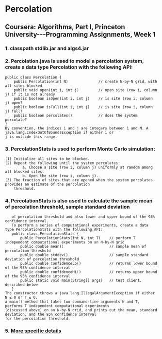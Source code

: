 Percolation
===========
Coursera: Algorithms, Part I, Princeton University---Programming Assignments, Week 1
------------------------------------------------------------------------------------

### 1. classpath stdlib.jar and algs4.jar
### 2. Percolation.java is used to model a percolation system, create a data type Percolation with the following API:
    public class Percolation {
        public Percolation(int N)              // create N-by-N grid, with all sites blocked
        public void open(int i, int j)         // open site (row i, column j) if it is not already
        public boolean isOpen(int i, int j)    // is site (row i, column j) open?
        public boolean isFull(int i, int j)    // is site (row i, column j) full?
        public boolean percolates()            // does the system percolate?
    }
    By convention, the indices i and j are integers between 1 and N. A java.lang.IndexOutOfBoundsException if either i or
    j is outside this range.
### 3. PercolationStats is used to perform Monte Carlo simulation:
    (1) Initialize all sites to be blocked.
    (2) Repeat the following until the system percolates:
            a. Choose a site (row i, column j) uniformly at random among all blocked sites.
            b. Open the site (row i, column j).
    (3) The fraction of sites that are opened when the system percolates provides an estimate of the percolation
        threshold.
        
### 4. PercolationStats is also used to calculate the sample mean of percolation threshold, sample standard deviation
       of percolation threshold and also lower and upper bound of the 95% confidence interval.
       To perform a series of computational experiments, create a data type PercolationStats with the following API:
       public class PercolationStats {
           public PercolationStats(int N, int T)    // perform T independent computational experiments on an N-by-N grid
           public double mean()                     // sample mean of percolation threshold
           public double stddev()                   // sample standard deviation of percolation threshold
           public double confidenceLo()             // returns lower bound of the 95% confidence interval
           public double confidenceHi()             // returns upper bound of the 95% confidence interval
           public static void main(String[] args)   // test client, described below
       }
    The constructor throws a java.lang.IllegalArgumentException if either N ≤ 0 or T ≤ 0.
    a main() method that takes two command-line arguments N and T, performs T independent computational experiments 
    (discussed above) on an N-by-N grid, and prints out the mean, standard deviation, and the 95% confidence interval 
    for the percolation threshold.
    
### 5. [More specific details](http://blog.sina.com.cn/s/blog_73b055450101j3ap.html)
